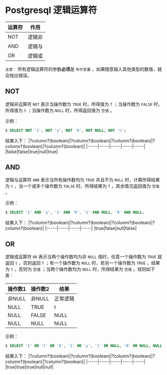 # Postgresql 逻辑运算符

|运算符|作用|
|-----|-----|
|NOT|逻辑非|
|AND|逻辑与|
|OR|逻辑或|

`注意：` 所有逻辑运算符的参数**必须**是 `布尔变量` ，如果随意输入其他类型的数值，就会抛出错误。

## NOT

逻辑非运算符 `NOT` 表示当操作数为 `TRUE` 时，所得值为 `f` ；当操作数为 `FALSE` 时，所得值为 `t` ；当操作数为 `NULL` 时，所得返回值为 `空值` 。

示例：

``` sql
$ SELECT NOT '1', NOT 'y', NOT '0', NOT NULL, NOT 'n';
```

结果入下：
|?column?(boolean)|?column?(boolean)|?column?(boolean)|?column?(boolean)|?column?(boolean)|
|-----|-----|-----|-----|-----|
|false|false|true|null|true|

## AND 

逻辑与运算符 `AND` 表示当所有操作数均为 `TRUE` 并且不为 `NULL` 时，计算所得结果为 `t` ，当一个或多个操作数为 `FALSE` 时，所得结果为 `f` ，其余情况返回值为 `空值` 。

示例：

``` sql
$ SELECT '1' AND 'y', '1' AND '0', '1' AND NULL, '0' AND NULL;
```

结果入下：
|?column?(boolean)|?column?(boolean)|?column?(boolean)|?column?(boolean)|
|-----|-----|-----|-----|
|true|false|null|false|

## OR

逻辑或运算符 `OR` 表示当两个操作数均为非 `NULL` 值时，任意一个操作数为 `TRUE` 就返回 `t` ，否则返回 `f` ；有一个操作数为 `NULL` 时，若另一个操作数为 `TRUE` ，结果为 `t` ，否则为 `空值` ；当两个操作数均为 `NULL` 时，所得结果为 `空值` 。规则如下表：

|操作数1|操作数2|结果|
|-----|-----|-----|
|非NULL|非NULL|正常逻辑|
|NULL|TRUE|t|
|NULL|FALSE|NULL|
|NULL|NULL|NULL|

示例：

``` sql
$ SELECT '1' OR 't' OR '0', '1' OR 'y', '1' OR NULL, '0' OR NULL, NULL OR NULL;
```

结果入下：
|?column?(boolean)|?column?(boolean)|?column?(boolean)|?column?(boolean)|?column?(boolean)|
|-----|-----|-----|-----|-----|
|true|true|true|null|null|
